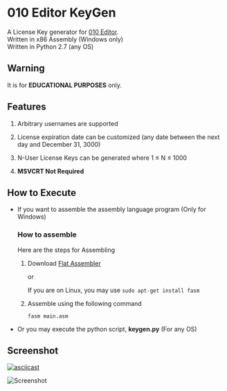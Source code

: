 # 010 Editor KeyGen

A License Key generator for [010 Editor](http://www.sweetscape.com/download/010editor/).  
Written in x86 Assembly (Windows only)  
Written in Python 2.7 (any OS)

## Warning

It is for **EDUCATIONAL PURPOSES** only.

## Features

1. Arbitrary usernames are supported

2. License expiration date can be customized (any date between the next day and December 31, 3000)

3. N-User License Keys can be generated where 1 &le; N &le; 1000

4. **MSVCRT Not Required**

## How to Execute

*  If you want to assemble the assembly language program (Only for Windows)

   ### How to assemble
   Here are the steps for Assembling

   1. Download [Flat Assembler](http://flatassembler.net/download.php)

      or

      If you are on Linux, you may use `sudo apt-get install fasm`

   2. Assemble using the following command

      `fasm main.asm`
 
 * Or you may execute the python script, **keygen.py**   (For any OS)

## Screenshot

[![asciicast](https://asciinema.org/a/cJpDZjx9cI0abpdh96Bvl3jvt.svg)](https://asciinema.org/a/cJpDZjx9cI0abpdh96Bvl3jvt)  

![Screenshot](screenshot.gif)
